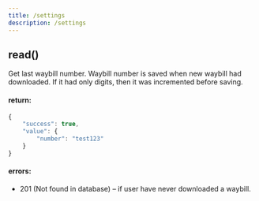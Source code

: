 ```yaml
---
title: /settings
description: /settings
---
```


## read()
Get last waybill number. Waybill number is saved when new waybill had downloaded. If it had only digits, then it was incremented before saving.

#### return:
```js
{
    "success": true,
    "value": {
        "number": "test123"
    }
}
```

#### errors:
*   201 (Not found in database) – if user have never downloaded a waybill.
